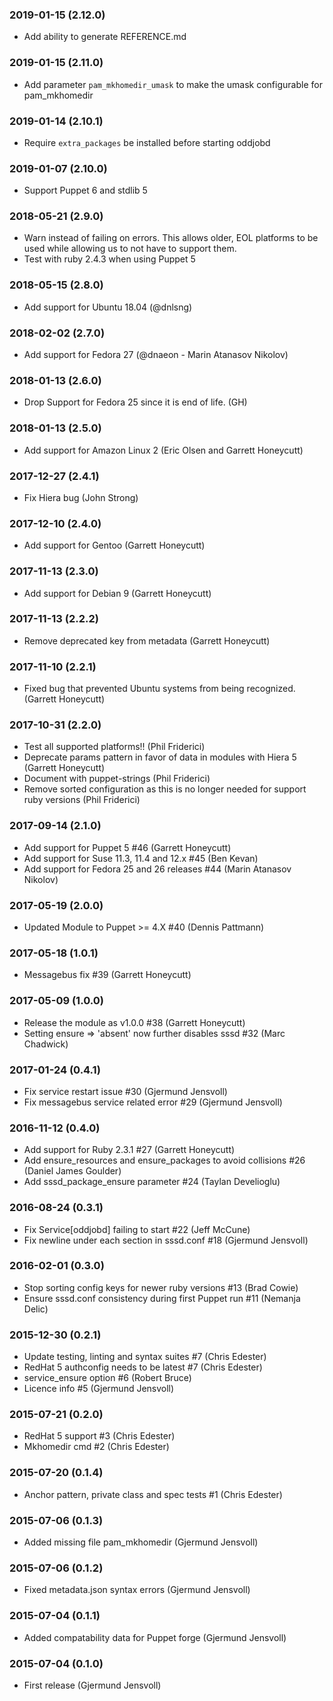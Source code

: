 ### 2019-01-15 (2.12.0)
  * Add ability to generate REFERENCE.md

### 2019-01-15 (2.11.0)
  * Add parameter `pam_mkhomedir_umask` to make the umask configurable
    for pam_mkhomedir

### 2019-01-14 (2.10.1)
  * Require `extra_packages` be installed before starting oddjobd

### 2019-01-07 (2.10.0)
  * Support Puppet 6 and stdlib 5

### 2018-05-21 (2.9.0)
  * Warn instead of failing on errors. This allows older, EOL platforms
    to be used while allowing us to not have to support them.
  * Test with ruby 2.4.3 when using Puppet 5

### 2018-05-15 (2.8.0)
  * Add support for Ubuntu 18.04 (@dnlsng)

### 2018-02-02 (2.7.0)
  * Add support for Fedora 27 (@dnaeon - Marin Atanasov Nikolov)

### 2018-01-13 (2.6.0)
  * Drop Support for Fedora 25 since it is end of life. (GH)

### 2018-01-13 (2.5.0)
  * Add support for Amazon Linux 2 (Eric Olsen and Garrett Honeycutt)

### 2017-12-27 (2.4.1)
  * Fix Hiera bug (John Strong)

### 2017-12-10 (2.4.0)
  * Add support for Gentoo (Garrett Honeycutt)

### 2017-11-13 (2.3.0)
  * Add support for Debian 9 (Garrett Honeycutt)

### 2017-11-13 (2.2.2)
  * Remove deprecated key from metadata (Garrett Honeycutt)

### 2017-11-10 (2.2.1)
  * Fixed bug that prevented Ubuntu systems from being recognized.
    (Garrett Honeycutt)

### 2017-10-31 (2.2.0)
  * Test all supported platforms!! (Phil Friderici)
  * Deprecate params pattern in favor of data in modules with Hiera 5 (Garrett Honeycutt)
  * Document with puppet-strings (Phil Friderici)
  * Remove sorted configuration as this is no longer needed for support ruby versions (Phil Friderici)

### 2017-09-14 (2.1.0)
  * Add support for Puppet 5 #46 (Garrett Honeycutt)
  * Add support for Suse 11.3, 11.4 and 12.x #45 (Ben Kevan)
  * Add support for Fedora 25 and 26 releases #44 (Marin Atanasov Nikolov)

### 2017-05-19 (2.0.0)
  * Updated Module to Puppet >= 4.X #40 (Dennis Pattmann)

### 2017-05-18 (1.0.1)
  * Messagebus fix #39 (Garrett Honeycutt)

### 2017-05-09 (1.0.0)
  * Release the module as v1.0.0 #38 (Garrett Honeycutt)
  * Setting ensure => 'absent' now further disables sssd #32 (Marc Chadwick)

### 2017-01-24 (0.4.1)
  * Fix service restart issue #30 (Gjermund Jensvoll)
  * Fix messagebus service related error #29 (Gjermund Jensvoll)

### 2016-11-12 (0.4.0)
  * Add support for Ruby 2.3.1 #27 (Garrett Honeycutt)
  * Add ensure_resources and ensure_packages to avoid collisions #26 (Daniel James Goulder)
  * Add sssd_package_ensure parameter #24 (Taylan Develioglu)

### 2016-08-24 (0.3.1)
  * Fix Service[oddjobd] failing to start #22 (Jeff McCune)
  * Fix newline under each section in sssd.conf #18 (Gjermund Jensvoll)

### 2016-02-01 (0.3.0)
  * Stop sorting config keys for newer ruby versions #13 (Brad Cowie)
  * Ensure sssd.conf consistency during first Puppet run #11 (Nemanja Delic)

### 2015-12-30 (0.2.1)
  * Update testing, linting and syntax suites #7 (Chris Edester)
  * RedHat 5 authconfig needs to be latest #7 (Chris Edester)
  * service_ensure option #6 (Robert Bruce)
  * Licence info #5 (Gjermund Jensvoll)

### 2015-07-21 (0.2.0)
  * RedHat 5 support #3 (Chris Edester)
  * Mkhomedir cmd #2 (Chris Edester)

### 2015-07-20 (0.1.4)
  * Anchor pattern, private class and spec tests #1 (Chris Edester)

### 2015-07-06 (0.1.3)
  * Added missing file pam_mkhomedir (Gjermund Jensvoll)

### 2015-07-06 (0.1.2)
  * Fixed metadata.json syntax errors (Gjermund Jensvoll)

### 2015-07-04 (0.1.1)
  * Added compatability data for Puppet forge (Gjermund Jensvoll)

### 2015-07-04 (0.1.0)
  * First release (Gjermund Jensvoll)
